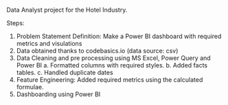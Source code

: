 Data Analyst project for the Hotel Industry.

Steps:
1. Problem Statement Definition: Make a Power BI dashboard with required metrics and visulations
2. Data obtained thanks to codebasics.io (data source: csv)
3. Data Cleaning and pre processing using MS Excel, Power Query and Power BI
   a. Formatted columns with required styles.
   b. Added facts tables.
   c. Handled duplicate dates
4. Feature Engineering: Added required metrics using the calculated formulae.
5. Dashboarding using Power BI
